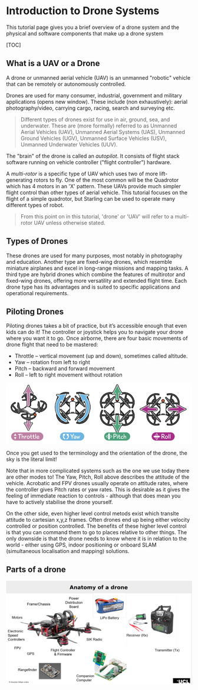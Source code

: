 # Introduction to Drone Systems

This tutorial page gives you a brief overview of a drone system and the physical and software components that make up a drone system 

[TOC]

## What is a UAV or a Drone

A drone or unmanned aerial vehicle (UAV) is an unmanned "robotic" vehicle that can be remotely or autonomously controlled.

Drones are used for many consumer, industrial, government and military applications (opens new window). These include (non exhaustively): aerial photography/video, carrying cargo, racing, search and surveying etc.

> Different types of drones exist for use in air, ground, sea, and underwater. These are (more formally) referred to as Unmanned Aerial Vehicles (UAV), Unmanned Aerial Systems (UAS), Unmanned Ground Vehicles (UGV), Unmanned Surface Vehicles (USV), Unmanned Underwater Vehicles (UUV).

The "brain" of the drone is called an *autopilot*. It consists of flight stack software running on vehicle controller ("flight controller") hardware.

A *multi-rotor* is a specific type of UAV which uses two of more lift-generating rotors to fly. One of the most common will be the Quadrotor which has 4 motors in an 'X' pattern. These UAVs provide much simpler flight control than other types of aerial vehicle. This tutorial focuses on the flight of a simple quadrotor, but Starling can be used to operate many different types of robot.

> From this point on in this tutorial, 'drone' or 'UAV' will refer to a multi-rotor UAV unless otherwise stated.

## Types of Drones

These drones are used for many purposes, most notably in photography and education. Another type are fixed-wing drones, which resemble miniature airplanes and excel in long-range missions and mapping tasks. A third type are hybrid drones which combine the features of multirotor and fixed-wing drones, offering more versatility and extended flight time. Each drone type has its advantages and is suited to specific applications and operational requirements.

## Piloting Drones

Piloting drones takes a bit of practice, but it’s accessible enough that even kids can do it! The controller or joystick helps you to navigate your drone where you want it to go. Once airborne, there are four basic movements of drone flight that need to be mastered:

   - Throttle – vertical movement (up and down), sometimes called altitude. 
   - Yaw – rotation from left to right
   - Pitch – backward and forward movement
   - Roll – left to right movement without rotation

![Drone control basics](images/drone_control.png)

Once you get used to the terminology and the orientation of the drone, the sky is the literal limit!

Note that in more complicated systems such as the one we use today there are other modes to! The Yaw, Pitch, Roll above describes the attitude of the vehicle. Acrobatic and FPV drones usually operate on attitude rates, where the controller gives Pitch rates or yaw rates. This is desirable as it gives the feeling of immediate reaction to controls - although that does mean you have to actively stabilise the drone yourself. 

On the other side, even higher level control metods exist which translte attitude to cartesian x,y,z frames. Often drones end up being either velocity controlled or position controlled. The benefits of these higher level control is that you can command them to go to places relative to other things. The only downside is that the drone needs to know where it is in relation to the world - either using GPS, indoor positioning or onboard SLAM (simultaneous localisation and mapping) solutions. 

## Parts of a drone

![Drone Parts](images/drone_parts.png)
